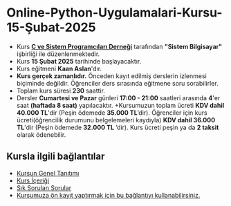 # Online-Python-Uygulamalari-Kursu-15-Şubat-2025

+ Kurs __[C ve Sistem Programcıları Derneği](http://www.csystem.org/)__ tarafından __"Sistem Bilgisayar"__ işbirliği ile düzenlenmektedir.
+ Kurs __15 Şubat 2025__ tarihinde başlayacaktır.
+ Kurs eğitmeni __Kaan Aslan__'dır.
+ __Kurs gerçek zamanlıdır.__ Önceden kayıt edilmiş derslerin izlenmesi biçiminde değildir. Öğrenciler ders sırasında eğitmene soru sorabilirler.
+ Toplam kurs süresi __230__ saattir. 
+ Dersler __Cumartesi ve Pazar__ günleri __17:00 - 21:00__ saatleri arasında __4__'er saat __(haftada 8 saat)__ yapılacaktır. 
+Kursumuzun toplam ücreti __KDV dahil 40.000 TL__'dir (Peşin ödemede __35.000 TL__’dir). Öğrenciler için kurs ücreti(öğrencilik durumunu belgelemeleri kaydıyla) __KDV dahil 36.000 TL__'dir (Peşin ödemede __32.000 TL__ ’dir). Kurs ücreti peşin ya da __2 taksit__ olarak ödenebilir.


## Kursla ilgili bağlantılar
+ [Kursun Genel Tanıtımı](https://github.com/CSD-1993/Online-Python-Uygulamalari-Kursu-18-Ocak-2025/blob/main/kurs_tanitimi.md)
+ [Kurs İçeriği](https://github.com/CSD-1993/Online-Python-Uygulamalari-Kursu-18-Ocak-2025/blob/main/kurs_icerigi.md)
+ [Sık Sorulan Sorular](https://github.com/CSD-1993/Online-Python-Uygulamalari-Kursu-18-Ocak-2025/blob/main/sss.md)
+ [Kursumuza ön kayıt yaptırmak için bu bağlantıyı kullanabilirsiniz.](https://us02web.zoom.us/meeting/register/tZElduqsrz8rEtX7wpGHjGqeNM4Aw0YrQWsE#/registration)
